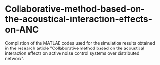 # Collaborative-method-based-on-the-acoustical-interaction-effects-on-ANC
Compilation of the MATLAB codes used for the simulation results obtained in the research article "Collaborative method based on the acoustical interaction effects on active noise control systems over distributed network".
